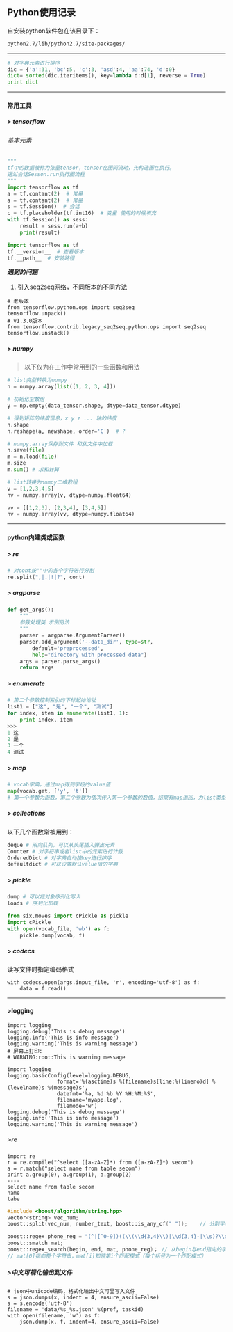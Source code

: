 ## Python使用记录

自安装python软件包在该目录下：
```bash
python2.7/lib/python2.7/site-packages/
```

***

``` python code
# 对字典元素进行排序
dic = {'a':31, 'bc':5, 'c':3, 'asd':4, 'aa':74, 'd':0}
dict= sorted(dic.iteritems(), key=lambda d:d[1], reverse = True)
print dict
```

***

#### 常用工具
##### > tensorflow
###### 基本元素

```python
"""
tf中的数据被称为张量tensor，tensor在图间流动，先构造图在执行。
通过会话Sesson.run执行图流程
"""
import tensorflow as tf
a = tf.contant(2)  # 常量
a = tf.contant(2)  # 常量
s = tf.Session()  # 会话
c = tf.placeholder(tf.int16)  # 变量 使用的时候填充
with tf.Session() as sess:
    result = sess.run(a+b)
    print(result)
```

```python
import tensorflow as tf
tf.__version__  # 查看版本
tf.__path__  # 安装路径
```

***遇到的问题***

1. 引入seq2seq网络，不同版本的不同方法

```
# 老版本
from tensorflow.python.ops import seq2seq
tensorflow.unpack()
# v1.3.0版本
from tensorflow.contrib.legacy_seq2seq.python.ops import seq2seq
tensorflow.unstack()
```


##### > numpy

>以下仅为在工作中常用到的一些函数和用法

```python
# list类型转换为numpy
n = numpy.array(list([1, 2, 3, 4]))

# 初始化空数组
y = np.empty(data_tensor.shape, dtype=data_tensor.dtype)

# 得到矩阵的纬度信息，x y z ... 轴的纬度
n.shape
n.reshape(a, newshape, order='C')  # ?

# numpy.array保存到文件 和从文件中加载
n.save(file)
m = n.load(file)
m.size
m.sum() # 求和计算

# list转换为numpy二维数组
v = [1,2,3,4,5]
nv = numpy.array(v, dtype=numpy.float64)

vv = [[1,2,3], [2,3,4], [3,4,5]]
nv = numpy.array(vv, dtype=numpy.float64)
```


***
#### python内建类或函数
##### > re

``` python
# 对cont按""中的各个字符进行分割
re.split(",|.|!|?", cont)
```

##### > argparse

```python
def get_args():
    """
    参数处理类 示例用法
    """
    parser = argparse.ArgumentParser()
    parser.add_argument('--data_dir', type=str,
        default='preprocessed', 
        help="directory with processed data")
    args = parser.parse_args()
    return args
```

##### > enumerate

```python
# 第二个参数控制索引的下标起始地址
list1 = ["这", "是", "一个", "测试"]
for index, item in enumerate(list1, 1):
    print index, item
>>>
1 这
2 是
3 一个
4 测试
```

##### > map

```python
# vocab字典，通过map得到字段的value值
map(vocab.get, ['y', 't'])
# 第一个参数为函数，第二个参数为依次传入第一个参数的数值，结果有map返回，为list类型
```

##### > collections

以下几个函数常被用到：
```python
deque # 双向队列，可以从头尾插入弹出元素
Counter # 对字符串或者list中的元素进行计数
OrderedDict # 对字典自动按key进行排序
defaultdict # 可以设置默认value值的字典
```

##### > pickle

```python
dump # 可以将对象序列化写入
loads # 序列化加载
```

```python
from six.moves import cPickle as pickle
import cPickle
with open(vocab_file, 'wb') as f:
    pickle.dump(vocab, f)
```

##### > codecs

读写文件时指定编码格式
```
with codecs.open(args.input_file, 'r', encoding='utf-8') as f:
    data = f.read()
```

***

#### >logging

``` 
import logging
logging.debug('This is debug message')
logging.info('This is info message')
logging.warning('This is warning message')
# 屏幕上打印:
# WARNING:root:This is warning message
```


```
import logging
logging.basicConfig(level=logging.DEBUG,
                format='%(asctime)s %(filename)s[line:%(lineno)d] %(levelname)s %(message)s',
                datefmt='%a, %d %b %Y %H:%M:%S',
                filename='myapp.log',
                filemode='w')
logging.debug('This is debug message')
logging.info('This is info message')
logging.warning('This is warning message')

```

##### >re
```
import re
r = re.compile("^select ([a-zA-Z]*) from ([a-zA-Z]*) secom")
a = r.match("select name from table secom")
print a.group(0), a.group(1), a.group(2)
----
select name from table secom
name
tabe 
```

``` cpp
#include <boost/algorithm/string.hpp>
vector<string> vec_num;
boost::split(vec_num, number_text, boost::is_any_of(" "));    // 分割字符串放到vec中

boost::regex phone_reg = "(^|[^0-9])((\\(\\d{3,4}\\)|\\d{3,4}-|\\s)?\\d{7,8})([^0-9]|$)";
boost::smatch mat;
boost::regex_search(begin, end, mat, phone_reg)； // 从begin与end指向的字符串中匹配phone_reg，匹配结果到mat中
// mat[0]指向整个字符串，mat[i]知晓第i个匹配模式（每个括号为一个匹配模式）
```


##### >中文可视化输出到文件
```
# json中unicode编码，格式化输出中文可显写入文件
s = json.dumps(x, indent = 4, ensure_ascii=False)
s = s.encode('utf-8')
filename = 'data/%s_%s.json' %(pref, taskid)
with open(filename, 'w') as f:
    json.dump(x, f, indent=4, ensure_ascii=False)
```



